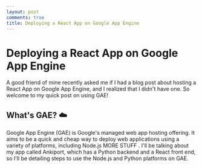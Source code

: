 ```yaml
---
layout: post
comments: true
title: Deploying a React App on Google App Engine
---
```


# Deploying a React App on Google App Engine

A good friend of mine recently asked me if I had a blog post about hosting a React App on Google App Engine, and I realized that I didn't have one. So welcome to my quick post on using GAE!

## What's GAE? ☁️

Google App Engine (GAE) is Google's managed web app hosting offering. It aims to be a quick and cheap way to deploy web applications using a variety of platforms, including Node.js MORE STUFF . I'll be talking about my app called Ankiport, which has a Python backend and a React front end, so I'll be detailing steps to use the Node.js and Python platforms on GAE.
